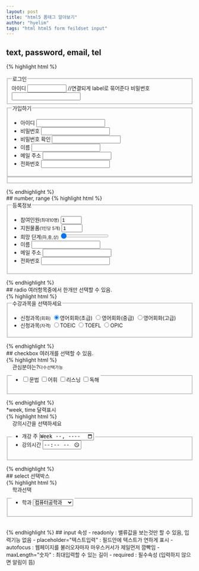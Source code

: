 ```yaml
---
layout: post
title: "html5 폼태그 알아보기"
author: "hyelim"
tags: "html html5 form feildset input" 
---
```


## text, password, email, tel
{% highlight html %}
<form>
 <fieldset>
  <legend>로그인</legend>
   <label>아이디 <input type="text" size="10"></label> //연결되게 label로 묶어준다
   <label>비밀번호 <input type="password"></label>
 </fieldset>
 <fieldset>
  <legend>가입하기</legend>
   <ul>
    <li><label for="usr_id">아이디</label>
     <input type="text" size="20" id="usr_id">
    </li>
    <li><label for="usr_pw1">비밀번호</label>
     <input type="password" size="20" id="usr_pw1">
    </li>
    <li><label for="usr_pw2">비밀번호 확인</label>
     <input type="password" size="20" id="usr_pw2">
    </li>
    <li><label for="usr_name">이름</label>
     <input type="text" size="20" id="usr_name">
    </li>
    <li><label for="usr_email">메일 주소</label>
     <input type="email" size="20" id="usr_email">
    </li>
    <li><label for="usr_tel">전화번호</label>
     <input type="tel" size="20" id="usr_tel">
    </li>
   </ul>
 </fieldset>
 <fieldset>
 </fieldset>
</form>
{% endhighlight %}
<br>
## number, range
{% highlight html %}
<form>
 <fieldset>
  <legend>등록정보</legend>
   <ul>
    <li>
     <label class="reg" for="member">참여인원<small>(최대10명)</small></label>
     <input type="number" id="member" value="1" min="0" max="10" step="1">
    </li>
    <li>
     <label class="reg" for="stuffs">지원물품<small>(1인당 5개)</small></label>
     <input type="number" id="stuffs" value="1" min="0" max="50" step="5" size="5">
    </li>
    <li>
     <label class="reg" for="satls">희망 단계<small>(하,중,상)</small></label>
     <input type="range" id="satls" value="1" min="1" max="3">
    </li>
    <li><label for="usr_name">이름</label>
     <input type="text" size="20" id="usr_name">
    </li>
    <li><label for="usr_email">메일 주소</label>
     <input type="email" size="20" id="usr_email">
    </li>
    <li><label for="usr_tel">전화번호</label>
     <input type="tel" size="20" id="usr_tel">
    </li>
   </ul>
 </fieldset>
</form>
{% endhighlight %}
<br>
## radio
여러항목중에서 한개만 선택할 수 있음.<br>
{% highlight html %}
<form>
 <fieldset>
  <legend>수강과목을 선택하세요</legend>
   <ul>
    <li>
     신청과목<small>(회화)</small>
     <label><input type="radio" name="spk" id="spk" value="low" checked="">영어회화(초급)</label>
     <label><input type="radio" name="spk" id="spk" value="middle">영어회화(중급)</label>
     <label><input type="radio" name="spk" id="spk" value="high">영어회화(고급)</label>
    </li>
    <li>
     신청과목<small>(자격)</small>
     <label><input type="radio" name="cert" id="cert" value="toelc">TOEIC</label>
     <label><input type="radio" name="cert" id="cert" value="toefl">TOEFL</label>
     <label><input type="radio" name="cert" id="cert" value="opic">OPIC</label>
    </li>
   </ul>
 </fieldset>
</form>
{% endhighlight %}
<br>
## checkbox
여러개를 선택할 수 있음.<br>
{% highlight html %}
<form>
 <fieldset>
  <legend>관심분야는?<small>다수선택가능</small><legend>
   <ul>
    <li>
     <label><input type="checkbox" id="pre" value="grammar">문법</label>
     <label><input type="checkbox" id="pre" value="voca">어휘</label>
     <label><input type="checkbox" id="pre" value="listening">리스닝</label>
     <label><input type="checkbox" id="pre" value="reading">독해</label>
    </li>
   </ul>
 </fieldset>
</form>
{% endhighlight %}
<br>
*week, time
달력표시<br>
{% highlight html %}
<form>
 <fieldset>
  <legend>강의시간을 선택하세요<legend>
   <ul>
    <li>
     <label class="reg" for="startw">개강 주</label>
     <input type="week" id="startw">
    </li>
    <li>
     <label class="reg" for="startt">강의시간</label>
     <input type="time" id="startt">
    </li>
   </ul>
 </fieldset>
</form> 
{% endhighlight %}
<br>
## select
선택박스<br>
{% highlight html %}
<form>
 <fieldset>
  <legend>학과선택<legend>
   <ul>
    <li>
     <label class="reg" for="class">학과</label>
     <select id="class">
      <option value="archi">건축공학과</option>
      <option value="mechanic">기계공학과</option>
      <option value="elec">전기전자공학과</option>
      <option value="computer" selected>컴퓨터공학과</option>
     </select>
    </li>
   </ul>
 </fieldset>
</form>
<br>
{% endhighlight %}
## input 속성
- readonly : 밸류값을 보는것만 할 수 있음, 입력기능 없음
- placeholder="텍스트입력" : 필드안에 텍스트가 연하게 표시
- autofocus : 웹페이지를 불러오자마자 마우스커서가 제일먼저 깜빡임
- maxLength="숫자" : 최대입력할 수 있는 길이
- required : 필수속성 (입력하지 않으면 알림이 뜸)
